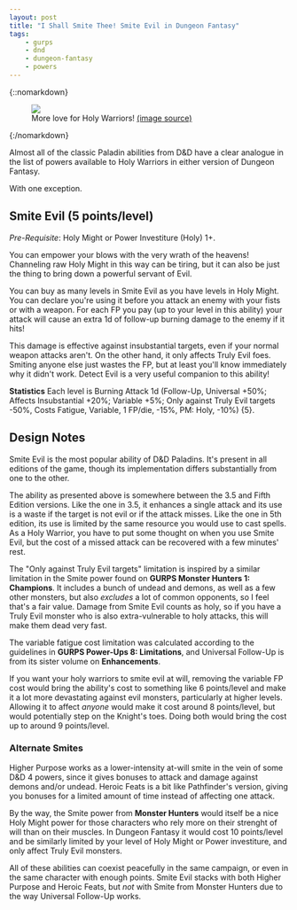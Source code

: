 ```yaml
---
layout: post
title: "I Shall Smite Thee! Smite Evil in Dungeon Fantasy"
tags:
    - gurps
    - dnd
    - dungeon-fantasy
    - powers
---
```


{::nomarkdown}
<figure>
  <img src="{{ "/assets/Lucky-Paladin.jpg" | absolute_url }}"/>
  <figcaption>
    More love for Holy Warriors!
    <a href="http://esoacademy.com/builds/lucky-paladin/">
      (image source)
    </a>
  </figcaption>
</figure>
{:/nomarkdown}

Almost all of the classic Paladin abilities from D&D have a clear analogue in
the list of powers available to Holy Warriors in either version of Dungeon
Fantasy.

With one exception.

## Smite Evil (5 points/level)

_Pre-Requisite_: Holy Might or Power Investiture (Holy) 1+.

You can empower your blows with the very wrath of the heavens! Channeling raw
Holy Might in this way can be tiring, but it can also be just the thing to bring
down a powerful servant of Evil.

You can buy as many levels in Smite Evil as you have levels in Holy Might. You
can declare you're using it before you attack an enemy with your fists or with a
weapon. For each FP you pay (up to your level in this ability) your attack will
cause an extra 1d of follow-up burning damage to the enemy if it hits!

This damage is effective against insubstantial targets, even if your normal
weapon attacks aren't. On the other hand, it only affects Truly Evil
foes. Smiting anyone else just wastes the FP, but at least you'll know
immediately why it didn't work. Detect Evil is a very useful companion to this
ability!

**Statistics** Each level is Burning Attack 1d (Follow-Up, Universal +50%;
Affects Insubstantial +20%; Variable +5%; Only against Truly Evil targets -50%,
Costs Fatigue, Variable, 1 FP/die, -15%, PM: Holy, -10%) {5}.

## Design Notes

Smite Evil is the most popular ability of D&D Paladins. It's present in all
editions of the game, though its implementation differs substantially from one
to the other.

The ability as presented above is somewhere between the 3.5 and Fifth Edition
versions. Like the one in 3.5, it enhances a single attack and its use is a
waste if the target is not evil or if the attack misses. Like the one in 5th
edition, its use is limited by the same resource you would use to cast
spells. As a Holy Warrior, you have to put some thought on when you use Smite
Evil, but the cost of a missed attack can be recovered with a few minutes' rest.

The "Only against Truly Evil targets" limitation is inspired by a similar
limitation in the Smite power found on **GURPS Monster Hunters 1:
Champions**. It includes a bunch of undead and demons, as well as a few other
monsters, but also _excludes_ a lot of common opponents, so I feel that's a fair
value. Damage from Smite Evil counts as holy, so if you have a Truly Evil
monster who is also extra-vulnerable to holy attacks, this will make them dead
very fast.

The variable fatigue cost limitation was calculated according to the guidelines
in **GURPS Power-Ups 8: Limitations**, and Universal Follow-Up is from its
sister volume on **Enhancements**.

If you want your holy warriors to smite evil at will, removing the variable FP
cost would bring the ability's cost to something like 6 points/level and make it
a lot more devastating against evil monsters, particularly at higher
levels. Allowing it to affect _anyone_ would make it cost around 8 points/level,
but would potentially step on the Knight's toes. Doing both would bring the cost
up to around 9 points/level.

### Alternate Smites

Higher Purpose works as a lower-intensity at-will smite in the vein of
some D&D 4 powers, since it gives bonuses to attack and damage against demons
and/or undead. Heroic Feats is a bit like Pathfinder's version, giving you
bonuses for a limited amount of time instead of affecting one attack.

By the way, the Smite power from **Monster Hunters** would itself be a nice Holy
Might power for those characters who rely more on their strenght of will than on
their muscles. In Dungeon Fantasy it would cost 10 points/level and be similarly
limited by your level of Holy Might or Power investiture, and only affect Truly
Evil monsters.

All of these abilities can coexist peacefully in the same campaign, or even in
the same character with enough points. Smite Evil stacks with both Higher
Purpose and Heroic Feats, but _not_ with Smite from Monster Hunters due to the
way Universal Follow-Up works.
